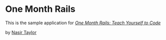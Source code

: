 # One Month Rails

This is the sample application for
[*One Month Rails: Teach Yourself to Code*](http://onemonthrails.com)

by [Nasir Taylor](http://aimhighcreative.com)